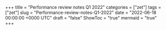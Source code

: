 +++
title = "Performance review notes Q1 2022"
categories = ["zet"]
tags = ["zet"]
slug = "Performance-review-notes-Q1-2022"
date = "2022-06-18 00:00:00 +0000 UTC"
draft = "false"
ShowToc = "true"
mermaid = "true"
+++

